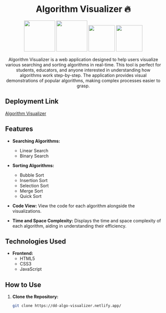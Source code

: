 <div align="center">
  <h1>Algorithm Visualizer 🔥</h1>
  <div>
    <img src="/html-5.png" width="100" height="100" />
    <img src="/css-3.png" width="100" height="100" />
    <img src="/java-script.png" width="85" height="85"/>
    <img src="/data.png" width="85" height="85"/>
  </div>



Algorithm Visualizer is a web application designed to help users visualize various searching and sorting algorithms in real-time. This tool is perfect for students, educators, and anyone interested in understanding how algorithms work step-by-step. The application provides visual demonstrations of popular algorithms, making complex processes easier to grasp.
</div>


## Deployment Link
[Algorithm Visualizer](https://dd-algo-visualizer.netlify.app/)

## Features

- **Searching Algorithms:**
  - Linear Search
  - Binary Search

- **Sorting Algorithms:**
  - Bubble Sort
  - Insertion Sort
  - Selection Sort
  - Merge Sort
  - Quick Sort

- **Code View:** View the code for each algorithm alongside the visualizations.
- **Time and Space Complexity:** Displays the time and space complexity of each algorithm, aiding in understanding their efficiency.

## Technologies Used

- **Frontend:**
  - HTML5
  - CSS3
  - JavaScript

## How to Use

1. **Clone the Repository:**
   ```bash
   git clone https://dd-algo-visualizer.netlify.app/
